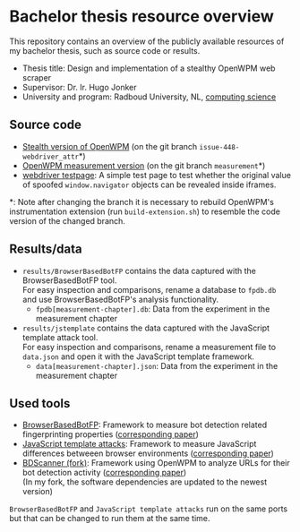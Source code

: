 # Bachelor thesis resource overview
This repository contains an overview of the publicly available resources of my bachelor thesis, such as source code or results.

- Thesis title: Design and implementation of a stealthy OpenWPM web scraper
- Supervisor: Dr. Ir. Hugo Jonker
- University and program: Radboud University, NL, [computing science](https://www.ru.nl/english/education/bachelors/computing-science/)

## Source code
- [Stealth version of OpenWPM](https://github.com/Flnch/OpenWPM/tree/issue-448-webdriver_attr) (on the git branch `issue-448-webdriver_attr`*)
- [OpenWPM measurement version](https://github.com/Flnch/OpenWPM/tree/measurement) (on the git branch `measurement`*)
- [webdriver testpage](https://github.com/Flnch/webdriver-testpage): A simple test page to test whether the original value of spoofed `window.navigator` objects can be revealed inside iframes.

\*: Note after changing the branch it is necessary to rebuild OpenWPM's instrumentation extension (run `build-extension.sh`) to resemble the code version of the changed branch.

## Results/data
- `results/BrowserBasedBotFP` contains the data captured with the BrowserBasedBotFP tool.  
  For easy inspection and comparisons, rename a database to `fpdb.db` and use BrowserBasedBotFP's analysis functionality.
  - `fpdb[measurement-chapter].db`: Data from the experiment in the measurement chapter
- `results/jstemplate` contains the data captured with the JavaScript template attack tool.  
  For easy inspection and comparisons, rename a measurement file to `data.json` and open it with the JavaScript template framework.
  - `data[measurement-chapter].json`: Data from the experiment in the measurement chapter

## Used tools
- [BrowserBasedBotFP](https://github.com/bkrumnow/BrowserBasedBotFP): Framework to measure bot detection related fingerprinting properties ([corresponding paper](http://www.open.ou.nl/hjo/papers/ESORICS19.pdf))
- [JavaScript template attacks](https://github.com/IAIK/jstemplate): Framework to measure JavaScript differences betweeen browser environments ([corresponding paper](https://www.ndss-symposium.org/wp-content/uploads/2019/02/ndss2019_01B-4_Schwarz_paper.pdf))
- [BDScanner (fork)](https://github.com/Flnch/BDScanner): Framework using OpenWPM to analyze URLs for their bot detection activity ([corresponding paper](http://www.open.ou.nl/hjo/papers/ESORICS19.pdf))  
  (In my fork, the software dependencies are updated to the newest version)

`BrowserBasedBotFP` and `JavaScript template attacks` run on the same ports but that can be changed to run them at the same time.
